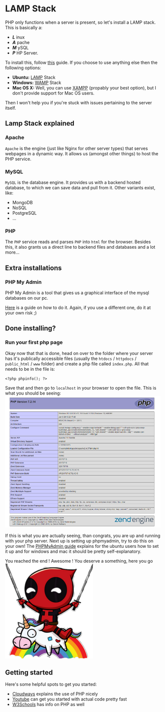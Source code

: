 # LAMP Stack
PHP only functions when a server is present, so let's install a LAMP stack.
This is basically a:
- ***L*** inux 
- ***A*** pache 
- ***M*** ySQL 
- ***P*** HP Server.

To install this, follow [this](https://www.digitalocean.com/community/tutorials/how-to-install-linux-apache-mysql-php-lamp-stack-ubuntu-18-04) guide. 
If you choose to use anything else then the following options:
- **Ubuntu:** [LAMP](https://www.digitalocean.com/community/tutorials/how-to-install-linux-apache-mysql-php-lamp-stack-ubuntu-18-04) Stack
- **Windows:** [WAMP](http://www.wampserver.com/en/) Stack
- **Mac OS X:** Well, you can use [XAMPP](https://www.apachefriends.org/index.html) (propably your best option), but I don't provide support for Mac OS users.

Then I won't help you if you're stuck with issues pertaining to the server itself.

## Lamp Stack explained
### Apache
`Apache` is the engine (just like Nginx for other server types) that serves webpages in a dynamic way.
It allows us (amongst other things) to host the PHP service. 

### MySQL
`MySQL` is the database engine. It provides us with a backend hosted database, to which we can save data and pull from it.
Other variants exist, like:
- MongoDB
- NoSQL
- PostgreSQL
- ... 

### PHP
The `PHP` service reads and parses `PHP` into `html` for the browser.
Besides this, it also grants us a direct line to backend files and databases and a lot more...

## Extra installations
### PHP My Admin
PHP My Admin is a tool that gives us a graphical interface of the mysql databases on our pc.

[Here](https://www.digitalocean.com/community/tutorials/how-to-install-and-secure-phpmyadmin-on-ubuntu-18-04) is a guide on how to do it.
Again, if you use a different one, do it at your own risk ;)

## Done installing?
### Run your first php page

Okay now that that is done, head on over to the folder where your server has it's publically accessible files (usually the  `htdocs` / `httpdocs` / `public_html` / `www` folder) 
and create a php file called `index.php`.
All that needs to be in the file is:
`````
<?php phpinfo(); ?>
`````

Save that and then go to `localhost` in your browser to open the file.
This is what you should be seeing:
![php info example](./resources/phpinfo.png)

If this is what you are actually seeing, than congrats, you are up and running with your php server.
Next up is setting up phpmyadmin, try to do this on your own!
The [PHPMyAdmin guide](https://www.digitalocean.com/community/tutorials/how-to-install-and-secure-phpmyadmin-on-ubuntu-18-04) explains for the ubuntu users how to set it up and for windows and mac it should be pretty self-explanatory.

You reached the end ! Awesome !
You deserve a something, here you go ![Deadpool unicorn!](./resources/unicorn.jpg) 



## Getting started

Here's some helpful spots to get you started:
- [Cloudways](https://www.cloudways.com/blog/how-to-start-php-programming/) explains the use of PHP nicely
- [Youtube](https://www.youtube.com/watch?v=ZdP0KM49IVk) can get you started with actual code pretty fast
- [W3Schools](https://www.w3schools.com/php/) has info on PHP as well
